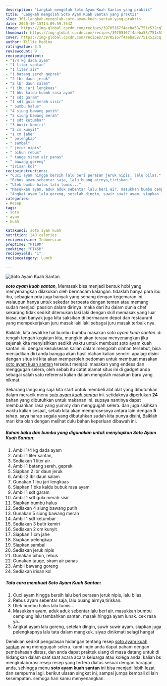 ```yaml
---
description: "Langkah mengolah Soto Ayam Kuah Santan yang praktis"
title: "Langkah mengolah Soto Ayam Kuah Santan yang praktis"
slug: 301-langkah-mengolah-soto-ayam-kuah-santan-yang-praktis
date: 2020-10-15T14:09:59.764Z
image: https://img-global.cpcdn.com/recipes/39705167f4aeba58/751x532cq70/soto-ayam-kuah-santan-foto-resep-utama.jpg
thumbnail: https://img-global.cpcdn.com/recipes/39705167f4aeba58/751x532cq70/soto-ayam-kuah-santan-foto-resep-utama.jpg
cover: https://img-global.cpcdn.com/recipes/39705167f4aeba58/751x532cq70/soto-ayam-kuah-santan-foto-resep-utama.jpg
author: Tillie Medina
ratingvalue: 3.5
reviewcount: 9
recipeingredient:
- "1/4 kg dada ayam"
- "1 liter santan"
- "1 liter air"
- "1 batang sereh geprek"
- "2 lbr daun jeruk"
- "2 lbr daun salam"
- "1 ibu jari lengkuas"
- "1 bks kaldu bubuk rasa ayam"
- "1 sdt garam"
- "1 sdt gula merah sisir"
- " bumbu halus"
- "4 siung bawang putih"
- "5 siung bawang merah"
- "1 sdt ketumbar"
- "3 butir kemiri"
- "2 cm kunyit"
- "1 cm jahe"
- " pelengkap"
- " sambal"
- " jeruk nipis"
- " bihun rebus"
- " tauge siram air panas"
- " bawang goreng"
- "irisan kol"
recipeinstructions:
- "Cuci ayam hingga bersih lalu beri perasan jeruk nipis, lalu bilas."
- "Rebus ayam sebentar saja, lalu buang airnya,tiriskan."
- "Ulek bumbu halus lalu tumis..."
- "Masukkan ayam, aduk aduk sebentar lalu beri air. masukkan bumbu cemplung lalu tambahkan santan. masak hingga ayam lunak. cek rasa ya..."
- "Angkat ayam lalu goreng, setelah dingin, suwir suwir ayam. siapkan juga pelengkapnya lalu tata dalam mangkuk. siyap dinikmati selagi hangat"
categories:
- Resep
tags:
- soto
- ayam
- kuah

katakunci: soto ayam kuah 
nutrition: 240 calories
recipecuisine: Indonesian
preptime: "PT19M"
cooktime: "PT45M"
recipeyield: "1"
recipecategory: Lunch

---
```



![Soto Ayam Kuah Santan](https://img-global.cpcdn.com/recipes/39705167f4aeba58/751x532cq70/soto-ayam-kuah-santan-foto-resep-utama.jpg)

<b><i>soto ayam kuah santan</i></b>, Memasak bisa menjadi bentuk hobi yang menyenangkan dilakukan oleh bermacam kalangan. tidaklah hanya para ibu ibu, sebagian pria juga banyak yang senang dengan kegemaran ini. walaupun hanya untuk sekedar berpesta dengan teman atau memang sudah menjadi passion dalam dirinya. maka dari itu dalam dunia chef sekarang tidak sedikit ditemukan laki laki dengan skill memasak yang luar biasa, dan banyak juga kita saksikan di bermacam depot dan restaurant yang mempekerjakan juru masak laki laki sebagai juru masak terbaik nya.

Baiklah, kita awali ke hal bumbu bumbu masakan <i>soto ayam kuah santan</i>. di tengah tengah kegiatan kita, mungkin akan terasa menyenangkan jika sejenak kita menyisihkan sedikit waktu untuk membuat soto ayam kuah santan ini. dengan kesuksesan kalian dalam mengolah olahan tersebut, bisa menjadikan diri anda bangga akan hasil olahan kalian sendiri. apalagi disini dengan situs ini kita akan memperoleh pedoman untuk membuat masakan <u>soto ayam kuah santan</u> tersebut menjadi masakan yang endess dan menggugah selera, oleh sebab itu catat alamat situs ini di gadget anda sebagai salah satu referensi kalian dalam mengolah masakan baru yang nikmat.




Sekarang langsung saja kita start untuk membeli alat alat yang dibutuhkan dalam meracik menu <u><i>soto ayam kuah santan</i></u> ini. setidaknya diperlukan <b>24</b> bahan yang dibutuhkan untuk makanan ini. supaya nantinya dapat membuahkan rasa yang yummy dan menggugah selera. dan juga sisihkan waktu kalian sesaat, sebab kita akan memprosesnya antara lain dengan <b>5</b> tahap. saya harap segala yang dibutuhkan sudah kita punya disini, Baiklah mari kita olah dengan melihat dulu bahan keperluan dibawah ini.

<!--inarticleads1-->

##### Bahan baku dan bumbu yang digunakan untuk menyiapkan Soto Ayam Kuah Santan:

1. Ambil 1/4 kg dada ayam
1. Ambil 1 liter santan,
1. Sediakan 1 liter air
1. Ambil 1 batang sereh, geprek
1. Siapkan 2 lbr daun jeruk
1. Ambil 2 lbr daun salam
1. Gunakan 1 ibu jari lengkuas
1. Siapkan 1 bks kaldu bubuk rasa ayam
1. Ambil 1 sdt garam
1. Ambil 1 sdt gula merah sisir
1. Siapkan  bumbu halus
1. Sediakan 4 siung bawang putih
1. Gunakan 5 siung bawang merah
1. Ambil 1 sdt ketumbar
1. Sediakan 3 butir kemiri
1. Sediakan 2 cm kunyit
1. Siapkan 1 cm jahe
1. Siapkan  pelengkap
1. Siapkan  sambal
1. Sediakan  jeruk nipis
1. Gunakan  bihun, rebus
1. Gunakan  tauge, siram air panas
1. Ambil  bawang goreng
1. Sediakan irisan kol




<!--inarticleads2-->

##### Tata cara membuat Soto Ayam Kuah Santan:

1. Cuci ayam hingga bersih lalu beri perasan jeruk nipis, lalu bilas.
1. Rebus ayam sebentar saja, lalu buang airnya,tiriskan.
1. Ulek bumbu halus lalu tumis...
1. Masukkan ayam, aduk aduk sebentar lalu beri air. masukkan bumbu cemplung lalu tambahkan santan. masak hingga ayam lunak. cek rasa ya...
1. Angkat ayam lalu goreng, setelah dingin, suwir suwir ayam. siapkan juga pelengkapnya lalu tata dalam mangkuk. siyap dinikmati selagi hangat




Demikian sedikit pengulasan hidangan tentang resep <u>soto ayam kuah santan</u> yang menggugah selera. kami ingin anda dapat paham dengan pembahasan diatas, dan anda dapat praktek ulang di masa datang untuk di hidangkan dalam saat saat acara acara keluarga atau kolega anda. kalian bs mengkolaborasi resep resep yang tertera diatas sesuai dengan harapan anda, sehingga menu <b>soto ayam kuah santan</b> ini bisa menjadi lebih lezat dan sempurna lagi. berikut ulasan singkat ini, sampai jumpa kembali di lain kesempatan. semoga hari kamu menyenangkan.
